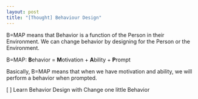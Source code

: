 ```yaml
---
layout: post
title: "[Thought] Behaviour Design"
---
```


B=MAP means that Behavior is a function of the Person in their Environment. We can change behavior by designing for the Person or the Environment.

B=MAP: **B**ehavior = **M**otivation + **A**bility + **P**rompt

Basically, B=MAP means that when we have motivation and ability, we will perform a behavior when prompted.

[ ] Learn Behavior Design with Change one little Behavior